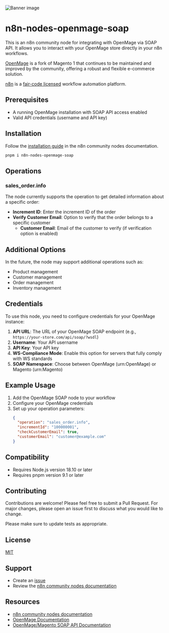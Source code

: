 ![Banner image](https://user-images.githubusercontent.com/10284570/173569848-c624317f-42b1-45a6-ab09-f0ea3c247648.png)

# n8n-nodes-openmage-soap

This is an n8n community node for integrating with OpenMage via SOAP API. It allows you to interact with your OpenMage store directly in your n8n workflows.

[OpenMage](https://www.openmage.org/) is a fork of Magento 1 that continues to be maintained and improved by the community, offering a robust and flexible e-commerce solution.

[n8n](https://n8n.io/) is a [fair-code licensed](https://docs.n8n.io/reference/license/) workflow automation platform.

## Prerequisites

- A running OpenMage installation with SOAP API access enabled
- Valid API credentials (username and API key)

## Installation

Follow the [installation guide](https://docs.n8n.io/integrations/community-nodes/installation/) in the n8n community nodes documentation.

```bash
pnpm i n8n-nodes-openmage-soap
```

## Operations

### sales_order.info

The node currently supports the operation to get detailed information about a specific order:

- **Increment ID**: Enter the increment ID of the order
- **Verify Customer Email**: Option to verify that the order belongs to a specific customer
  - **Customer Email**: Email of the customer to verify (if verification option is enabled)

## Additional Options

In the future, the node may support additional operations such as:
- Product management
- Customer management
- Order management
- Inventory management

## Credentials

To use this node, you need to configure credentials for your OpenMage instance:

1. **API URL**: The URL of your OpenMage SOAP endpoint (e.g., `https://your-store.com/api/soap/?wsdl`)
2. **Username**: Your API username
3. **API Key**: Your API key
4. **WS-Compliance Mode**: Enable this option for servers that fully comply with WS standards
5. **SOAP Namespace**: Choose between OpenMage (urn:OpenMage) or Magento (urn:Magento)

## Example Usage

1. Add the OpenMage SOAP node to your workflow
2. Configure your OpenMage credentials
3. Set up your operation parameters:
   ```json
   {
     "operation": "sales_order.info",
     "incrementId": "100000001",
     "checkCustomerEmail": true,
     "customerEmail": "customer@example.com"
   }
   ```

## Compatibility

- Requires Node.js version 18.10 or later
- Requires pnpm version 9.1 or later

## Contributing

Contributions are welcome! Please feel free to submit a Pull Request. For major changes, please open an issue first to discuss what you would like to change.

Please make sure to update tests as appropriate.

## License

[MIT](LICENSE)

## Support

- Create an [issue](https://github.com/empiricompany/n8n-nodes-openmage-soap/issues)
- Review the [n8n community nodes documentation](https://docs.n8n.io/integrations/community-nodes/)

## Resources

- [n8n community nodes documentation](https://docs.n8n.io/integrations/community-nodes/)
- [OpenMage Documentation](https://devdocs-openmage.org/guides/m1x/)
- [OpenMage/Magento SOAP API Documentation](https://devdocs-openmage.org/guides/m1x/api/soap/introduction.html#Introduction-SOAP)
